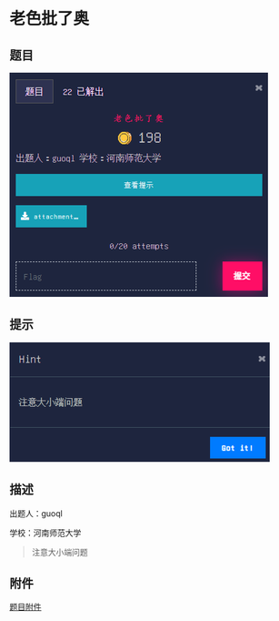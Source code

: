 # 老色批了奥

## 题目

![题目](images/题目.png)

## 提示

![提示](images/提示.png)

## 描述

出题人：guoql

学校：河南师范大学

>注意大小端问题

## 附件

[题目附件](files/attachment.zip)